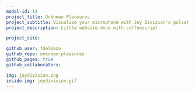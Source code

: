 ```yaml
---
modal-id: 14
project_title: Unknown Pleasures
project_subtitle: Visualize your microphone with Joy Division's pulsar.
project_description: Little website done with coffeescript

project_site:

github_user: fdelmazo
github_repo: unknown-pleasures
github_pages: true
github_collaborators:

img: joydivision.png
inside-img: joydivision.gif
---
```

